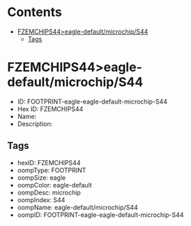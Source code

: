 



Contents
========

* [FZEMCHIPS44>eagle-default/microchip/S44](#fzemchips44eagle-defaultmicrochips44)
	* [Tags](#tags)

# FZEMCHIPS44>eagle-default/microchip/S44

- ID: FOOTPRINT-eagle-eagle-default-microchip-S44
- Hex ID: FZEMCHIPS44
- Name: 
- Description: 

## Tags

- hexID: FZEMCHIPS44
- oompType: FOOTPRINT
- oompSize: eagle
- oompColor: eagle-default
- oompDesc: microchip
- oompIndex: S44
- oompName: eagle-default/microchip/S44
- oompID: FOOTPRINT-eagle-eagle-default-microchip-S44
